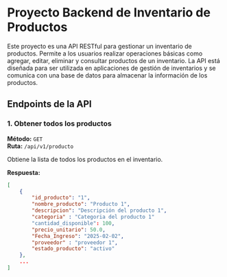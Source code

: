# Proyecto Backend de Inventario de Productos

Este proyecto es una API RESTful para gestionar un inventario de productos. Permite a los usuarios realizar operaciones básicas como agregar, editar, eliminar y consultar productos de un inventario. La API está diseñada para ser utilizada en aplicaciones de gestión de inventarios y se comunica con una base de datos para almacenar la información de los productos.



## Endpoints de la API

### 1. Obtener todos los productos

**Método:** `GET`  
**Ruta:** `/api/v1/producto`

Obtiene la lista de todos los productos en el inventario.

**Respuesta:**
```json
[
    {
        "id_producto": "1",
        "nombre_producto": "Producto 1",
        "descripcion": "Descripción del producto 1",
        "categoria" : "Categoria del producto 1"
        "cantidad_disponible": 100,
        "precio_unitario": 50.0,
        "Fecha_Ingreso": "2025-02-02",
        "proveedor" : "proveedor 1",
        "estado_producto": "activo"
    },
    ...
]
